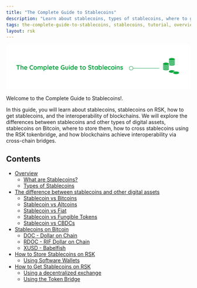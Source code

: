 ```yaml
---
title: "The Complete Guide to Stablecoins"
description: "Learn about stablecoins, types of stablecoins, where to get them, and how to use the RSK Tokenbridge to cross tokens"
tags: the-complete-guide-to-stablecoins, stablecoins, tutorial, overview, guides, tokens, defiant, tokenbridge, cross-chain, bridge, web3, bitcoin, rsk, peer-to-peer, blockchain
layout: rsk
---
```


![Stablecoin Banner](/assets/img/guides/stablecoin/stablecoin-banner.jpg)

Welcome to the Complete Guide to Stablecoins!.

In this guide, you will learn about stablecoins, stablecoins on RSK, how to get stablecoins, and the interoperability of blockchains. We will explore the differences between stablecoins and other types of digital assets, stablecoins on Bitcoin, where to store them, how to cross stablecoins using the RSK tokenbridge, and how blockchains achieve interoperability via cross-chain bridges.

## Contents

- [Overview](/guides/stablecoin/overview/)
    - [What are Stablecoins?](/guides/stablecoin/overview/#what-are-stablecoins)
    - [Types of Stablecoins](/guides/stablecoin/overview/#types-of-stablecoins)
- [The difference between stablecoins and other digital assets](/guides/stablecoin/stablecoin-vs-digital-assets/)
    - [Stablecoin vs Bitcoins](/guides/stablecoin/stablecoin-vs-digital-assets/#stablecoin-vs-bitcoins)
    - [Stablecoin vs Altcoins](/guides/stablecoin/stablecoin-vs-digital-assets/#stablecoin-vs-altcoin)
    - [Stablecoin vs Fiat](/guides/stablecoin/stablecoin-vs-digital-assets/#stablecoin-vs-fiat)
    - [Stablecoin vs Fungible Tokens](/guides/stablecoin/stablecoin-vs-digital-assets/#stablecoin-vs-fungible-tokens)
    - [Stablecoin vs CBDCs](/guides/stablecoin/stablecoin-vs-digital-assets/#stablecoin-vs-cbdcs)
- [Stablecoins on Bitcoin](/guides/stablecoin/stablecoin-on-bitcoin/)
    - [DOC - Dollar on Chain](/guides/stablecoin/stablecoin-on-bitcoin/#doc-dollar-on-chain)
    - [RDOC - RIF Dollar on Chain](/guides/stablecoin/stablecoin-on-bitcoin/#rdoc-rif-dollar-on-chain)
    - [XUSD - Babelfish](/guides/stablecoin/stablecoin-on-bitcoin/#xusd-babelfish)
- [How to Store Stablecoins on RSK](/guides/stablecoin/how-to-store-stablecoins/)
    - [Using Software Wallets](/guides/stablecoin/how-to-store-stablecoins/#using-software-wallets)
- [How to Get Stablecoins on RSK](/guides/stablecoin/how-to-get-stablecoins/)
    - [Using a decentralized exchange](/guides/stablecoin/how-to-get-stablecoins/#using-a-decentralized-exchange)
    - [Using the Token Bridge](/guides/stablecoin/how-to-get-stablecoins/#using-the-token-bridge)
